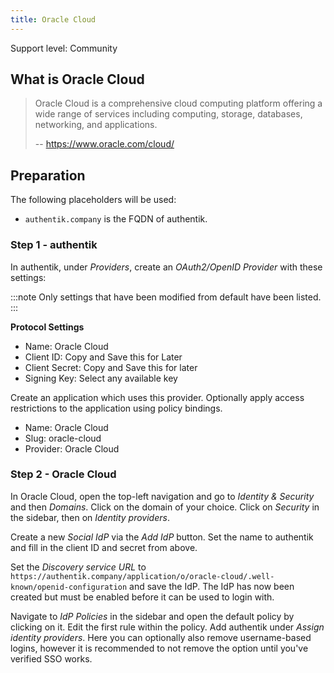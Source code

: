 ```yaml
---
title: Oracle Cloud
---
```


<span class="badge badge--secondary">Support level: Community</span>

## What is Oracle Cloud

> Oracle Cloud is a comprehensive cloud computing platform offering a wide range of services including computing, storage, databases, networking, and applications.
>
> -- https://www.oracle.com/cloud/

## Preparation

The following placeholders will be used:

-   `authentik.company` is the FQDN of authentik.

### Step 1 - authentik

In authentik, under _Providers_, create an _OAuth2/OpenID Provider_ with these settings:

:::note
Only settings that have been modified from default have been listed.
:::

**Protocol Settings**

-   Name: Oracle Cloud
-   Client ID: Copy and Save this for Later
-   Client Secret: Copy and Save this for later
-   Signing Key: Select any available key

Create an application which uses this provider. Optionally apply access restrictions to the application using policy bindings.

-   Name: Oracle Cloud
-   Slug: oracle-cloud
-   Provider: Oracle Cloud

### Step 2 - Oracle Cloud

In Oracle Cloud, open the top-left navigation and go to _Identity & Security_ and then _Domains_. Click on the domain of your choice. Click on _Security_ in the sidebar, then on _Identity providers_.

Create a new _Social IdP_ via the _Add IdP_ button. Set the name to authentik and fill in the client ID and secret from above.

Set the _Discovery service URL_ to `https://authentik.company/application/o/oracle-cloud/.well-known/openid-configuration` and save the IdP. The IdP has now been created but must be enabled before it can be used to login with.

Navigate to _IdP Policies_ in the sidebar and open the default policy by clicking on it. Edit the first rule within the policy. Add authentik under _Assign identity providers_. Here you can optionally also remove username-based logins, however it is recommended to not remove the option until you've verified SSO works.

